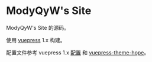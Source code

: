 # ModyQyW's Site

ModyQyW's Site 的源码。

使用 [vuepress](https://vuepress.vuejs.org/) 1.x 构建。

配置文件参考 vuepress 1.x [配置](https://vuepress.vuejs.org/zh/config/) 和 [vuepress-theme-hope](https://vuepress-theme-hope.github.io/)。
